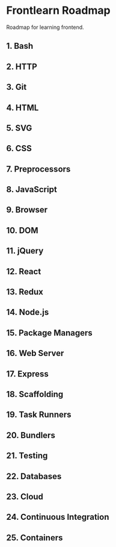 # Frontlearn Roadmap

Roadmap for learning frontend.

## 1. Bash

## 2. HTTP

## 3. Git

## 4. HTML

## 5. SVG

## 6. CSS

## 7. Preprocessors

## 8. JavaScript

## 9. Browser

## 10. DOM

## 11. jQuery

## 12. React

## 13. Redux

## 14. Node.js

## 15. Package Managers

## 16. Web Server

## 17. Express

## 18. Scaffolding

## 19. Task Runners

## 20. Bundlers

## 21. Testing

## 22. Databases

## 23. Cloud

## 24. Continuous Integration

## 25. Containers
